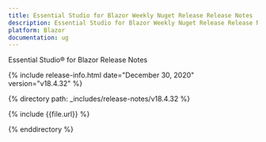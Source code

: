 ```yaml
---
title: Essential Studio for Blazor Weekly Nuget Release Release Notes  
description: Essential Studio for Blazor Weekly Nuget Release Release Notes  
platform: Blazor
documentation: ug
---
```


Essential Studio&reg; for Blazor  Release Notes  

{% include release-info.html date="December 30, 2020"  version="v18.4.32" %} 

{% directory path: _includes/release-notes/v18.4.32 %}

{% include {{file.url}} %}

{% enddirectory %}


